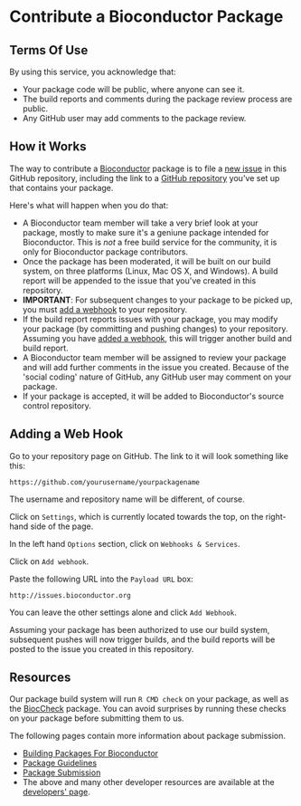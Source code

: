 
# Contribute a Bioconductor Package

## Terms Of Use

By using this service, you acknowledge that:

* Your package code will be public, where anyone can see it.
* The build reports and comments during the package review
  process are public.
* Any GitHub user may add comments to the package review.

## How it Works

The way to contribute a
[Bioconductor](https://bioconductor.org/) package is to
file a [new issue](../../issues/new) in this GitHub repository,
including the link to a
[GitHub repository](https://help.github.com/articles/create-a-repo/)
you've set up that contains your package.

Here's what will happen when you do that:

* A Bioconductor team member will take a very brief
  look at your package, mostly to make sure it's a
  geniune package intended for Bioconductor.
  This is *not* a free build service for the community,
  it is only for Bioconductor package contributors.
* Once the package has been moderated, it will be built
  on our build system, on three platforms (Linux, Mac OS X,
  and Windows). A build report will be appended to the
  issue that you've created in this repository.
* **IMPORTANT**: For subsequent changes to your package
  to be picked up, you must [add a webhook](#adding-a-web-hook)
  to your repository.
* If the build report reports issues with your package, you
  may modify your package (by committing and pushing changes)
  to your repository. Assuming you have
  [added a webhook](#adding-a-web-hook), this will trigger
  another build and build report.
* A Bioconductor team member will be assigned to review your
  package and will add further comments in the issue you created.
  Because of the 'social coding' nature of GitHub, any GitHub user
  may comment on your package.
* If your package is accepted, it will be added to Bioconductor's
  source control repository.   

## Adding a Web Hook

Go to your repository page on GitHub. The link to it will look
something like this:

    https://github.com/yourusername/yourpackagename

The username and repository name will be different, of course.

Click on `Settings`, which is currently located towards the top,
on the right-hand side of the page.

In the left hand `Options` section, click on `Webhooks & Services`.

Click on `Add webhook`.

Paste the following URL into the `Payload URL` box:

    http://issues.bioconductor.org

You can leave the other settings alone and click `Add Webhook`.

Assuming your package has been authorized to use our build system,
subsequent pushes will now trigger builds, and the build reports
will be posted to the issue you created in this repository.

## Resources

Our package build system will run `R CMD check` on your package,
as well as the
[BiocCheck](https://bioconductor.org/packages/devel/bioc/html/BiocCheck.html)
package. You can avoid surprises by running these checks on your
package before submitting them to us.

The following pages contain more information about package submission.

* [Building Packages For Bioconductor](https://bioconductor.org/packages/devel/bioc/html/BiocCheck.html)
* [Package Guidelines](https://bioconductor.org/developers/package-guidelines/)
* [Package Submission](https://bioconductor.org/developers/package-submission/)
* The above and many other developer resources are available
  at the [developers' page](https://bioconductor.org/developers/).
